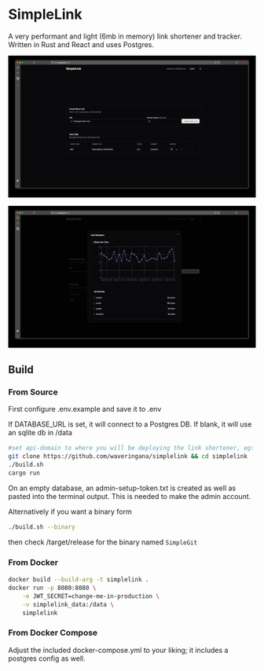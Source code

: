 # SimpleLink

A very performant and light (6mb in memory) link shortener and tracker. Written in Rust and React and uses Postgres.

![MainView](readme_img/mainview.jpg)

![StatsView](readme_img/statview.jpg)

## Build

### From Source

First configure .env.example and save it to .env

If DATABASE_URL is set, it will connect to a Postgres DB. If blank, it will use an sqlite db in /data

```bash
#set api-domain to where you will be deploying the link shortener, eg: link.example.com, default is localhost:8080
git clone https://github.com/waveringana/simplelink && cd simplelink
./build.sh
cargo run
```

On an empty database, an admin-setup-token.txt is created as well as pasted into the terminal output. This is needed to make the admin account.

Alternatively if you want a binary form

```bash
./build.sh --binary
```

then check /target/release for the binary named `SimpleGit`

### From Docker

```bash
docker build --build-arg -t simplelink .
docker run -p 8080:8080 \
    -e JWT_SECRET=change-me-in-production \
    -v simplelink_data:/data \
    simplelink
```

### From Docker Compose

Adjust the included docker-compose.yml to your liking; it includes a postgres config as well.
